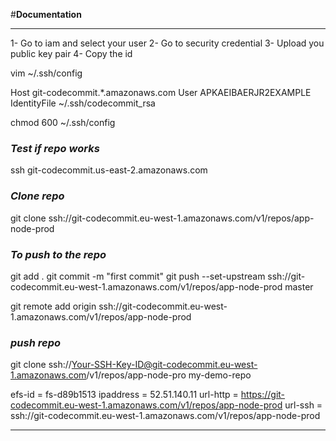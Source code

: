 #__Documentation__
***
1- Go to iam and select your user 
2- Go to security credential
3- Upload you public key pair
4- Copy the id

vim ~/.ssh/config

Host git-codecommit.*.amazonaws.com
  User APKAEIBAERJR2EXAMPLE
  IdentityFile ~/.ssh/codecommit_rsa


chmod 600 ~/.ssh/config

###  _Test if repo works_
ssh git-codecommit.us-east-2.amazonaws.com

### _Clone repo_
git clone ssh://git-codecommit.eu-west-1.amazonaws.com/v1/repos/app-node-prod
### _To push to the repo_

git add .
git commit -m "first commit"
git push --set-upstream ssh://git-codecommit.eu-west-1.amazonaws.com/v1/repos/app-node-prod master

git remote add origin ssh://git-codecommit.eu-west-1.amazonaws.com/v1/repos/app-node-prod

### _push repo_
git clone ssh://Your-SSH-Key-ID@git-codecommit.eu-west-1.amazonaws.com/v1/repos/app-node-pro   my-demo-repo

efs-id = fs-d89b1513
ipaddress = 52.51.140.11
url-http = https://git-codecommit.eu-west-1.amazonaws.com/v1/repos/app-node-prod
url-ssh = ssh://git-codecommit.eu-west-1.amazonaws.com/v1/repos/app-node-prod
***
